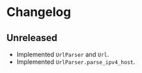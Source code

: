 # Changelog

## Unreleased

- Implemented `UrlParser` and `Url`.
- Implemented `UrlParser.parse_ipv4_host`.
